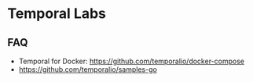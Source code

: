 # Temporal Labs

## FAQ

- Temporal for Docker: <https://github.com/temporalio/docker-compose>
- <https://github.com/temporalio/samples-go>
